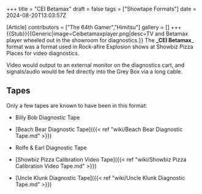 +++
title = "CEI Betamax"
draft = false
tags = ["Showtape Formats"]
date = 2024-08-20T13:03:57Z

[Article]
contributors = ["The 64th Gamer","Himitsu"]
gallery = []
+++
{{Stub}}{{Generic|image=Ceibetamaxplayer.png|desc=TV and Betamax player wheeled out in the showroom for diagnostics.}}
The **_CEI Betamax**_ format was a format used in Rock-afire Explosion shows at Showbiz Pizza Places for video diagnostics.

Video would output to an external monitor on the diagnostics cart, and signals/audio would be fed directly into the Grey Box via a long cable. 

## Tapes ##
Only a few tapes are known to have been in this format:

* Billy Bob Diagnostic Tape
* [Beach Bear Diagnostic Tape]({{< ref "wiki/Beach Bear Diagnostic Tape.md" >}})
* Rolfe & Earl Diagnostic Tape

* [Showbiz Pizza Calibration Video Tape]({{< ref "wiki/Showbiz Pizza Calibration Video Tape.md" >}})
* [Uncle Klunk Diagnostic Tape]({{< ref "wiki/Uncle Klunk Diagnostic Tape.md" >}})